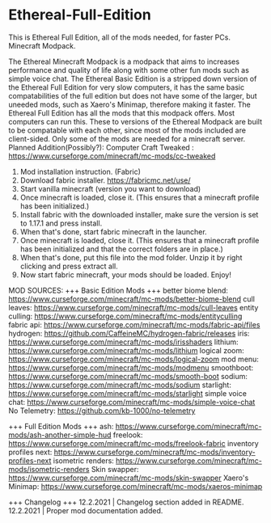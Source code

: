 # Ethereal-Full-Edition
This is Ethereal Full Edition, all of the mods needed, for faster PCs. Minecraft Modpack.

The Ethereal Minecraft Modpack is a modpack that aims to increases performance and quality of life along with some other fun mods such as simple voice chat. 
The Ethereal Basic Edition is a stripped down version of the Ethereal Full Edition for very slow computers, it has the same basic compatabilities of the full edition but does not have some of the larger, but uneeded mods, such as Xaero's Minimap, therefore making it faster.
The Ethereal Full Edition has all the mods that this modpack offers. Most computers can run this.
These to versions of the Ethereal Modpack are built to be compatable with each other, since most of the mods included are client-sided. Only some of the mods are needed for a minecraft server.
Planned Addition(Possibly?): Computer Craft Tweaked : https://www.curseforge.com/minecraft/mc-mods/cc-tweaked

1. Mod installation instruction. (Fabric)
2. Download fabric installer. https://fabricmc.net/use/
3. Start vanilla minecraft (version you want to download)
4. Once minecraft is loaded, close it. (This ensures that a minecraft profile has been initialized.)
5. Install fabric with the downloaded installer, make sure the version is set to 1.17.1 and press install.
6. When that's done, start fabric minecraft in the launcher.
7. Once minecraft is loaded, close it. (This ensures that a minecraft profile has been initialized and that the correct folders are in place.)
8. When that's done, put this file into the mod folder. Unzip it by right clicking and press extract all.
9. Now start fabric minecraft, your mods should be loaded. Enjoy!

MOD SOURCES:
+++ Basic Edition Mods +++
better biome blend: https://www.curseforge.com/minecraft/mc-mods/better-biome-blend
cull leaves: https://www.curseforge.com/minecraft/mc-mods/cull-leaves
entity culling: https://www.curseforge.com/minecraft/mc-mods/entityculling
fabric api: https://www.curseforge.com/minecraft/mc-mods/fabric-api/files
hydrogen: https://github.com/CaffeineMC/hydrogen-fabric/releases
iris: https://www.curseforge.com/minecraft/mc-mods/irisshaders
lithium: https://www.curseforge.com/minecraft/mc-mods/lithium
logical zoom: https://www.curseforge.com/minecraft/mc-mods/logical-zoom 
mod menu: https://www.curseforge.com/minecraft/mc-mods/modmenu
smoothboot: https://www.curseforge.com/minecraft/mc-mods/smooth-boot
sodium: https://www.curseforge.com/minecraft/mc-mods/sodium
starlight: https://www.curseforge.com/minecraft/mc-mods/starlight
simple voice chat: https://www.curseforge.com/minecraft/mc-mods/simple-voice-chat
No Telemetry: https://github.com/kb-1000/no-telemetry

+++ Full Edition Mods +++
ash: https://www.curseforge.com/minecraft/mc-mods/ash-another-simple-hud
freelook: https://www.curseforge.com/minecraft/mc-mods/freelook-fabric
inventory profiles next: https://www.curseforge.com/minecraft/mc-mods/inventory-profiles-next
isometric renders: https://www.curseforge.com/minecraft/mc-mods/isometric-renders
Skin swapper: https://www.curseforge.com/minecraft/mc-mods/skin-swapper
Xaero's Minimap: https://www.curseforge.com/minecraft/mc-mods/xaeros-minimap

+++ Changelog +++
12.2.2021 | Changelog section added in README.
12.2.2021 | Proper mod documentation added.
